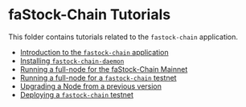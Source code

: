 <!--
order: false
parent:
  order: 3
-->

# faStock-Chain Tutorials

This folder contains tutorials related to the `fastock-chain` application.

- [Introduction to the `fastock-chain` application](what-is-fastock-chain.md)
- [Installing `fastock-chain-daemon`](./install-fastock-chain.md)
- [Running a full-node for the faStock-Chain Mainnet](./join-fastock-chain-mainnet.md)
- [Running a full-node for a `fastock-chain` testnet](./join-fastock-chain-testnet.md)
- [Upgrading a Node from a previous version](./upgrade-node.md)
- [Deploying a `fastock-chain` testnet](./deploy-you-own-fastock-chain-testnet.md)
